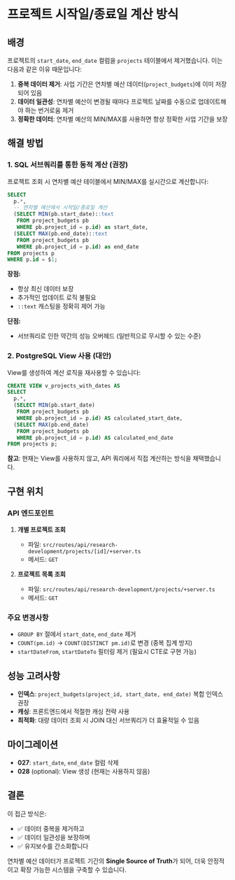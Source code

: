 # 프로젝트 시작일/종료일 계산 방식

## 배경

프로젝트의 `start_date`, `end_date` 컬럼을 `projects` 테이블에서 제거했습니다. 이는 다음과 같은 이유 때문입니다:

1. **중복 데이터 제거**: 사업 기간은 연차별 예산 데이터(`project_budgets`)에 이미 저장되어 있음
2. **데이터 일관성**: 연차별 예산이 변경될 때마다 프로젝트 날짜를 수동으로 업데이트해야 하는 번거로움 제거
3. **정확한 데이터**: 연차별 예산의 MIN/MAX를 사용하면 항상 정확한 사업 기간을 보장

## 해결 방법

### 1. SQL 서브쿼리를 통한 동적 계산 (권장)

프로젝트 조회 시 연차별 예산 테이블에서 MIN/MAX를 실시간으로 계산합니다:

```sql
SELECT
  p.*,
  -- 연차별 예산에서 시작일/종료일 계산
  (SELECT MIN(pb.start_date)::text
   FROM project_budgets pb
   WHERE pb.project_id = p.id) as start_date,
  (SELECT MAX(pb.end_date)::text
   FROM project_budgets pb
   WHERE pb.project_id = p.id) as end_date
FROM projects p
WHERE p.id = $1;
```

**장점:**

- 항상 최신 데이터 보장
- 추가적인 업데이트 로직 불필요
- `::text` 캐스팅을 정확히 제어 가능

**단점:**

- 서브쿼리로 인한 약간의 성능 오버헤드 (일반적으로 무시할 수 있는 수준)

### 2. PostgreSQL View 사용 (대안)

View를 생성하여 계산 로직을 재사용할 수 있습니다:

```sql
CREATE VIEW v_projects_with_dates AS
SELECT
  p.*,
  (SELECT MIN(pb.start_date)
   FROM project_budgets pb
   WHERE pb.project_id = p.id) AS calculated_start_date,
  (SELECT MAX(pb.end_date)
   FROM project_budgets pb
   WHERE pb.project_id = p.id) AS calculated_end_date
FROM projects p;
```

**참고**: 현재는 View를 사용하지 않고, API 쿼리에서 직접 계산하는 방식을 채택했습니다.

## 구현 위치

### API 엔드포인트

1. **개별 프로젝트 조회**
   - 파일: `src/routes/api/research-development/projects/[id]/+server.ts`
   - 메서드: `GET`

2. **프로젝트 목록 조회**
   - 파일: `src/routes/api/research-development/projects/+server.ts`
   - 메서드: `GET`

### 주요 변경사항

- `GROUP BY` 절에서 `start_date`, `end_date` 제거
- `COUNT(pm.id)` → `COUNT(DISTINCT pm.id)`로 변경 (중복 집계 방지)
- `startDateFrom`, `startDateTo` 필터링 제거 (필요시 CTE로 구현 가능)

## 성능 고려사항

- **인덱스**: `project_budgets(project_id, start_date, end_date)` 복합 인덱스 권장
- **캐싱**: 프론트엔드에서 적절한 캐싱 전략 사용
- **최적화**: 대량 데이터 조회 시 JOIN 대신 서브쿼리가 더 효율적일 수 있음

## 마이그레이션

- **027**: `start_date`, `end_date` 컬럼 삭제
- **028** (optional): View 생성 (현재는 사용하지 않음)

## 결론

이 접근 방식은:

- ✅ 데이터 중복을 제거하고
- ✅ 데이터 일관성을 보장하며
- ✅ 유지보수를 간소화합니다

연차별 예산 데이터가 프로젝트 기간의 **Single Source of Truth**가 되어, 더욱 안정적이고 확장 가능한 시스템을 구축할 수 있습니다.
